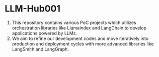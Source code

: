 # LLM-Hub001
1. This repository contains various PoC projects which utilizes orchestration libraries like LlamaIndex and LangChain to develop applications powered by LLMs. 
2. We aim to refine our development codes and move iteratively into production and deployment cycles with more advanced libraries like LangSmith and LangGraph.
